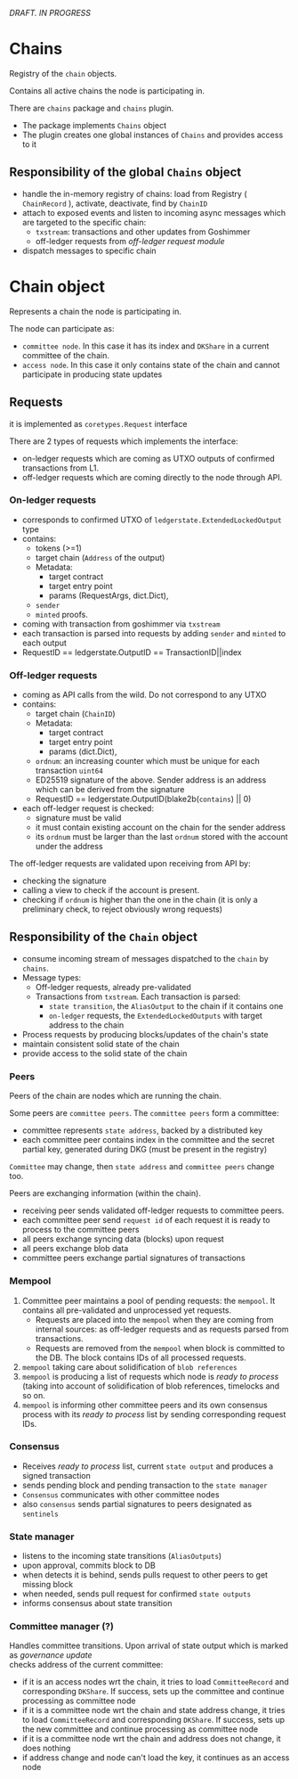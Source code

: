 _DRAFT. IN PROGRESS_


# Chains

Registry of the `chain` objects. 

Contains all active chains the node is participating in.

There are `chains` package and `chains` plugin. 
* The package implements `Chains` object 
* The plugin creates one global instances of `Chains` and provides access to it

## Responsibility of the global `Chains` object

* handle the in-memory registry of chains: load from Registry ( `ChainRecord` ), activate, deactivate, find by `ChainID`
* attach to exposed events and listen to incoming async messages which are targeted to the specific chain:
  * `txstream`: transactions and other updates from Goshimmer
  * off-ledger requests from _off-ledger request module_
* dispatch messages to specific chain

# Chain object
Represents a chain the node is participating in.

The node can participate as:
* `committee node`. In this case it has its index and `DKShare` in a current committee of the chain. 
* `access node`. In this case it only contains state of the chain and cannot participate in producing state updates

## Requests

it is implemented as `coretypes.Request` interface

There are 2 types of requests which implements the interface:
* on-ledger requests which are coming as UTXO outputs of confirmed transactions from L1.
* off-ledger requests which are coming directly to the node through API.

### On-ledger requests
* corresponds to confirmed UTXO of `ledgerstate.ExtendedLockedOutput` type
* contains:
  * tokens (>=1)
  * target chain (`Address` of the output)
  * Metadata:
    * target contract
    * target entry point
    * params (RequestArgs, dict.Dict),
  * `sender`
  * `minted` proofs.
* coming with transaction from goshimmer via `txstream`
* each transaction is parsed into requests by adding `sender` and `minted` to each output
* RequestID == ledgerstate.OutputID == TransactionID||index

### Off-ledger requests
* coming as API calls from the wild. Do not correspond to any UTXO
* contains:
  * target chain (`ChainID`)
  * Metadata:
    * target contract
    * target entry point
    * params (dict.Dict),
  * `ordnum`: an increasing counter which must be unique for each transaction `uint64`
  * ED25519 signature of the above. Sender address is an address which can be derived from the signature
  * RequestID == ledgerstate.OutputID(blake2b(`contains`) || 0)
* each off-ledger request is checked:
  * signature must be valid
  * it must contain existing account on the chain for the sender address
  * its `ordnum` must be larger than the last `ordnum` stored with the account under the address

The off-ledger requests are validated upon receiving from API by:
* checking the signature
* calling a view to check if the account is present.
* checking if `ordnum` is higher than the one in the chain (it is only a preliminary check, to reject obviously wrong requests)

## Responsibility of the `Chain` object

* consume incoming stream of messages dispatched to the `chain` by `chains`.
* Message types:
  * Off-ledger requests, already pre-validated
  * Transactions from `txstream`. Each transaction is parsed:
    * `state transition`, the `AliasOutput` to the chain if it contains one
    * `on-ledger` requests, the `ExtendedLockedOutputs` with target address to the chain
* Process requests by producing blocks/updates of the chain's state
* maintain consistent solid state of the chain
* provide access to the solid state of the chain

### Peers

Peers of the chain are nodes which are running the chain.

Some peers are `committee peers`. The `committee peers` form a committee:
* committee represents `state address`, backed by a distributed key
* each committee peer contains index in the committee and the secret partial key, generated during DKG (must be present in the registry)

`Committee` may change, then `state address` and `committee peers` change too.

Peers are exchanging information (within the chain).
* receiving peer sends validated off-ledger requests to committee peers.
* each committee peer send `request id` of each request it is ready to process to the committee peers
* all peers exchange syncing data (blocks) upon request
* all peers exchange blob data
* committee peers exchange partial signatures of transactions

### Mempool

1. Committee peer maintains a pool of pending requests: the `mempool`. It contains all pre-validated and unprocessed yet requests.
    * Requests are placed into the `mempool` when they are coming from internal sources: as off-ledger requests and as requests parsed from transactions.
    * Requests are removed from the `mempool` when block is committed to the DB. The block contains IDs of all processed requests.
2. `mempool` taking care about solidification of `blob references`
3. `mempool` is producing a list of requests which node is _ready to process_ (taking into account of solidification
of blob references, timelocks and so on.
4. `mempool` is informing other committee peers and its own consensus process with its _ready to process_
list by sending corresponding request IDs.

### Consensus
* Receives _ready to process_ list, current `state output` and produces a signed transaction
* sends pending block and pending transaction to the `state manager`
* `Consensus` communicates with other committee nodes
* also `consensus` sends partial signatures to peers designated as `sentinels`

### State manager
* listens to the incoming state transitions (`AliasOutputs`)
* upon approval, commits block to DB
* when detects it is behind, sends pulls request to other peers to get missing block
* when needed, sends pull request for confirmed `state outputs`
* informs consensus about state transition

### Committee manager (?)
Handles committee transitions. Upon arrival of state output which is marked as _governance update_  
checks address of the current committee:
* if it is an access nodes wrt the chain, it tries to load `CommitteeRecord` and corresponding `DKShare`.
If success, sets up the committee and continue processing as committee node
* if it is a committee node wrt the chain and state address change, it tries to load `CommitteeRecord` and corresponding `DKShare`.
If success, sets up the new committee and continue processing as committee node
* if it is a committee node wrt the chain and address does not change, it does nothing
* if address change and node can't load the key, it continues as an access node


